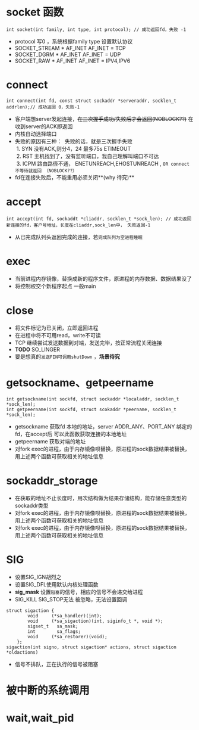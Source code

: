 socket 函数
===========
```
int socket(int family, int type, int protocol); // 成功返回fd，失败 -1
```
* protocol 写0 ，系统根据family type 设置默认协议
* SOCKET_STREAM * AF_INET AF_INET = TCP
* SOCKET_DGRM *  AF_INET AF_INET = UDP
* SOCKET_RAW *  AF_INET AF_INET = IPV4,IPV6

connect
=======
```
int connect(int fd, const struct sockaddr *serveraddr, socklen_t addrlen);// 成功返回 0，失败-1
```
* 客户端想server发起连接，~~在三次握手成功/失败后才会返回(NOBLOCK??)~~ 在收到server的ACK即返回
* 内核自动选择端口
* 失败的原因有三种：
  失败的话，就是三次握手失败  
  1. SYN 没有ACK,则分4，24 最多75s ETIMEOUT  
  2. RST 主机找到了，没有监听端口，我自己理解叫端口不可达  
  3. ICPM 路由路径不通， ENETUNREACH,EHOSTUNREACH , `OR connect不等待就返回 （NOBLOCK??）`  
* fd在连接失败后，不能重用必须关闭**(why 待究)**

accept
======
```
int accept(int fd, sockaddt *cliaddr, socklen_t *sock_len); // 成功返回新连接的fd，客户号地址，长度在cliaddr,sock_len中， 失败返回-1
```
* 从已完成队列头返回完成的连接，若`完成队列为空进程睡眠`

exec
====
* 当前进程内存镜像，替换成新的程序文件，原进程的内存数据、数据结果没了
* 将控制权交个新程序起点 一般main


close
=====
* 将文件标记为已关闭，立即返回进程
* 在进程中将不可用read，write不可读
* TCP 继续尝试发送数据到对端，发送完毕，按正常流程关闭连接
* **TODO** SO_LINGER
* 要是想真的`发送FIN可调用shutDown` ，**场景待究**

getsockname、getpeername
========================
```
int getsockname(int sockfd, struct sockaddr *localaddr, socklen_t *sock_len);
int getpeername(int sockfd, struct scokaddr *peername, socklen_t *sock_len);
```
* getsockname 获取fd 本地的地址，server ADDR_ANY、PORT_ANY 绑定的fd，在accept后 可以此函数获取连接的本地地址
* getpeername 获取对端的地址
* 对fork exec的进程，由于内存镜像呗替换，原进程的sock数据结果被替换，用上述两个函数可获取相关的地址信息


sockaddr_storage
================
* 在获取的地址不止长度时，用次结构做为结果存储结构，能存储任意类型的sockaddr类型
* 对fork exec的进程，由于内存镜像呗替换，原进程的sock数据结果被替换，用上述两个函数可获取相关的地址信息
* 对fork exec的进程，由于内存镜像呗替换，原进程的sock数据结果被替换，用上述两个函数可获取相关的地址信息

SIG
===
* 设置SIG_IGN胡烈之
* 设置SIG_DFL使用默认内核处理函数
* **sig_mask** 设置`阻塞`的信号，相应的信号不会递交给进程
* SIG_KILL SIG_STOP无法 被忽略，无法设置回调
```
struct sigaction {
        void     (*sa_handler)(int);
        void     (*sa_sigaction)(int, siginfo_t *, void *);
        sigset_t   sa_mask;
        int        sa_flags;
        void     (*sa_restorer)(void);
    };
sigaction(int signo, struct sigaction* actions, struct sigaction *oldactions)
```
 * 信号不排队，正在执行的信号被阻塞
 
 被中断的系统调用
 ===============
 
 wait,wait_pid
 =============
 
 
